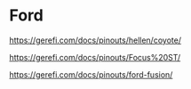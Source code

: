 # Ford

https://gerefi.com/docs/pinouts/hellen/coyote/

https://gerefi.com/docs/pinouts/Focus%20ST/

https://gerefi.com/docs/pinouts/ford-fusion/
